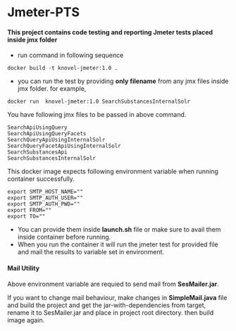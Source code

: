 # Jmeter-PTS

#### This project contains code testing and reporting Jmeter tests placed inside jmx folder

* run command in following sequence

```shell
docker build -t knovel-jmeter:1.0 .
```

* you can run the test by providing **only filename** from any jmx files inside jmx folder. for example,

```shell
docker run  knovel-jmeter:1.0 SearchSubstancesInternalSolr
```

You have following jmx files to be passed in above command.

```
SearchApiUsingQuery
SearchApiUsingQueryFacets
SearchQueryApiUsingInternalSolr
SearchQueryFacetApiUsingInternalSolr
SearchSubstancesApi
SearchSubstancesInternalSolr
```

This docker image expects following environment variable when running container successfully.

```shell
export SMTP_HOST_NAME=""
export SMTP_AUTH_USER=""
export SMTP_AUTH_PWD=""
export FROM=""
export TO=""
```

* You can provide them inside **launch.sh** file or make sure to avail them inside container before running.
* When you run the container it will run the jmeter test for provided file and mail the results to variable set in
  environment.

#### Mail Utility

Above environment variable are requied to send mail from **SesMailer.jar**.

If you want to change mail behaviour, make changes in **SimpleMail.java** file and build the project and get the
jar-with-dependencies from target, rename it to SesMailer.jar and place in project root directory. then build image
again.


